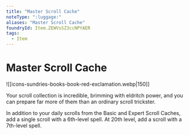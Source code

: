 ```yaml
---
title: "Master Scroll Cache"
noteType: ":luggage:"
aliases: "Master Scroll Cache"
foundryId: Item.ZEWVsSZ3ccNPYAER
tags:
  - Item
---
```


# Master Scroll Cache
![[icons-sundries-books-book-red-exclamation.webp|150]]

Your scroll collection is incredible, brimming with eldritch power, and you can prepare far more of them than an ordinary scroll trickster.

In addition to your daily scrolls from the Basic and Expert Scroll Caches, add a single scroll with a 6th-level spell. At 20th level, add a scroll with a 7th-level spell.
